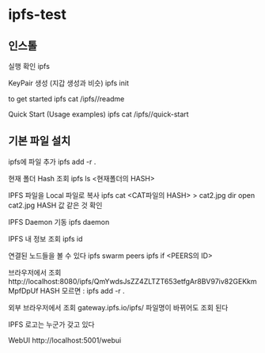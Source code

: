 # ipfs-test

## 인스톨

실행 확인
ipfs

KeyPair 생성 (지갑 생성과 비슷)
ipfs init

to get started
ipfs cat /ipfs/<HASH>/readme

Quick Start (Usage examples)
ipfs cat /ipfs/<HASH>/quick-start

## 기본 파일 설치

ipfs에 파일 추가
ipfs add -r .

현재 폴더 Hash 조회
ipfs ls <현재폴더의 HASH>

IPFS 파일을 Local 파일로 복사
ipfs cat <CAT파일의 HASH> > cat2.jpg
dir
open cat2.jpg
HASH 값 같은 것 확인

IPFS Daemon 기동
ipfs daemon

IPFS 내 정보 조회
ipfs id
 
연결된 노드들을 볼 수 있다
ipfs swarm peers
ipfs if <PEERS의 ID>


브라우저에서 조회
http://localhost:8080/ipfs/QmYwdsJsZZ4ZLTZT653etfgAr8BV97iv82GEKkmMpfDpUf
HASH 모르면 : ipfs add -r .

외부 브라우저에서 조회
gateway.ipfs.io/ipfs/<HASH>
파일명이 바뀌어도 조회 된다

IPFS 로고는 누군가 갖고 있다

WebUI
http://localhost:5001/webui

